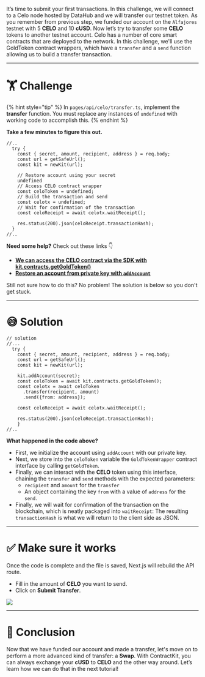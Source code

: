 It’s time to submit your first transactions. In this challenge, we will connect to a Celo node hosted by DataHub and we will transfer our testnet token. As you remember from previous step, we funded our account on the `Alfajores` testnet with 5 **CELO** and 10 **cUSD**. Now let’s try to transfer some **CELO** tokens to another testnet account.
Celo has a number of core smart contracts that are deployed to the network. In this challenge, we'll use the GoldToken contract wrappers, which have a `transfer` and a `send` function allowing us to build a transfer transaction.

---

# 🏋️ Challenge

{% hint style="tip" %}
In `pages/api/celo/transfer.ts`, implement the **transfer** function. You must replace any instances of `undefined` with working code to accomplish this.
{% endhint %}

**Take a few minutes to figure this out.**

```tsx
//..
  try {
    const { secret, amount, recipient, address } = req.body;
    const url = getSafeUrl();
    const kit = newKit(url);

    // Restore account using your secret
    undefined
    // Access CELO contract wrapper
    const celoToken = undefined;
    // Build the transaction and send
    const celotx = undefined;
    // Wait for confirmation of the transaction
    const celoReceipt = await celotx.waitReceipt();

    res.status(200).json(celoReceipt.transactionHash);
  }
//..
```

**Need some help?** Check out these links 👇

- [**We can access the CELO contract via the SDK with kit.contracts.getGoldToken()**](https://docs.celo.org/developer-guide/contractkit/contracts-wrappers-registry#interacting-with-celo-and-cusd)
- [**Restore an account from private key with `addAccount`**](https://docs.celo.org/developer-guide/sdk-code-reference/summary-17/modules/_rpc_wallet_.rpcwallet#methods)

Still not sure how to do this? No problem! The solution is below so you don't get stuck.

---

# 😅 Solution

```tsx
// solution
//...
  try {
    const { secret, amount, recipient, address } = req.body;
    const url = getSafeUrl();
    const kit = newKit(url);

    kit.addAccount(secret);
    const celoToken = await kit.contracts.getGoldToken();
    const celotx = await celoToken
      .transfer(recipient, amount)
      .send({from: address});

    const celoReceipt = await celotx.waitReceipt();

    res.status(200).json(celoReceipt.transactionHash);
    }
//..
```

**What happened in the code above?**

- First, we initialize the account using `addAccount` with our private key.
- Next, we store into the `celoToken` variable the `GoldTokenWrapper` contract interface by calling `getGoldToken`.
- Finally, we can interact with the **CELO** token using this interface, chaining the `transfer` and `send` methods with the expected parameters:
  - `recipient` and `amount` for the `transfer`
  - An object containing the key `from` with a value of `address` for the `send`.
- Finally, we will wait for confirmation of the transaction on the blockchain, which is neatly packaged into `waitReceipt`: The resulting `transactionHash` is what we will return to the client side as JSON.

---

# ✅ Make sure it works

Once the code is complete and the file is saved, Next.js will rebuild the API route.

- Fill in the amount of **CELO** you want to send.
- Click on **Submit Transfer**.

![](https://raw.githubusercontent.com/figment-networks/learn-web3-dapp/main/markdown/__images__/celo/celo-transfer.gif)

---

# 🏁 Conclusion

Now that we have funded our account and made a transfer, let's move on to perform a more advanced kind of transfer: a **Swap**.
With ContractKit, you can always exchange your **cUSD** to **CELO** and the other way around. Let’s learn how we can do that in the next tutorial!
